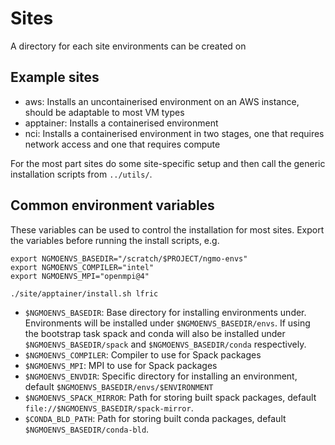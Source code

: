# Sites

A directory for each site environments can be created on

## Example sites

 * aws: Installs an uncontainerised environment on an AWS instance, should be
   adaptable to most VM types
 * apptainer: Installs a containerised environment
 * nci: Installs a containerised environment in two stages, one that requires
   network access and one that requires compute

For the most part sites do some site-specific setup and then call the generic
installation scripts from `../utils/`.

## Common environment variables

These variables can be used to control the installation for most sites. Export the variables before running the install scripts, e.g.
```
export NGMOENVS_BASEDIR="/scratch/$PROJECT/ngmo-envs"
export NGMOENVS_COMPILER="intel"
export NGMOENVS_MPI="openmpi@4"

./site/apptainer/install.sh lfric
```

 * `$NGMOENVS_BASEDIR`: Base directory for installing environments under.
   Environments will be installed under `$NGMOENVS_BASEDIR/envs`. If using the
   bootstrap task spack and conda will also be installed under
   `$NGMOENVS_BASEDIR/spack` and `$NGMOENVS_BASEDIR/conda` respectively.
 * `$NGMOENVS_COMPILER`: Compiler to use for Spack packages
 * `$NGMOENVS_MPI`: MPI to use for Spack packages
 * `$NGMOENVS_ENVDIR`: Specific directory for installing an environment, default `$NGMOENVS_BASEDIR/envs/$ENVIRONMENT`
 * `$NGMOENVS_SPACK_MIRROR`: Path for storing built spack packages, default `file://$NGMOENVS_BASEDIR/spack-mirror`.
 * `$CONDA_BLD_PATH`: Path for storing built conda packages, default `$NGMOENVS_BASEDIR/conda-bld`.
